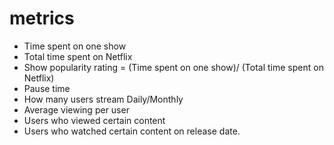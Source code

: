 # metrics
* Time spent on one show
* Total time spent on Netflix
* Show popularity rating = (Time spent on one show)/ (Total time spent on Netflix)
* Pause time
* How many users stream Daily/Monthly
* Average viewing per user
* Users who viewed certain content
* Users who watched certain content on release date.